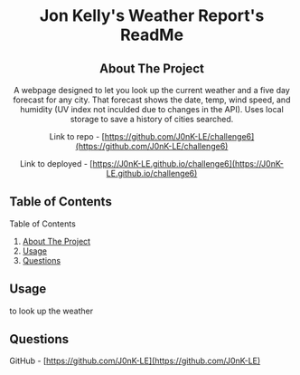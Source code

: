 <h1 align="center">Jon Kelly's Weather Report's ReadMe</h1>
<div align="center">

## About The Project
A webpage designed to let you look up the current weather and a five day forecast for any city. That forecast shows the date, temp, wind speed, and humidity (UV index not inculded due to changes in the API). Uses local storage to save a history of cities searched.

Link to repo - [https://github.com/J0nK-LE/challenge6](https://github.com/J0nK-LE/challenge6)

Link to deployed  - [https://J0nK-LE.github.io/challenge6](https://J0nK-LE.github.io/challenge6)

</div>

## Table of Contents
<summary>Table of Contents</summary>
     <ol>
       <li><a href="#about-the-project">About The Project</a></li>
       <li><a href="#usage">Usage</a></li>
       <li><a href="#questions">Questions</a></li>
     </ol>

## Usage
to look up the weather

## Questions

GitHub - [https://github.com/J0nK-LE](https://github.com/J0nK-LE)


[MIT-bdg]:https://img.shields.io/badge/License-MIT-yellow.svg
[MIT-url]:https://opensource.org/licenses/MIT
[Apache-bdg]:https://img.shields.io/badge/License-Apache_2.0-blue.svg
[Apache-url]:https://opensource.org/licenses/Apache-2.0
[GNU-bdg]:https://img.shields.io/badge/License-GPLv3-blue.svg
[GNU-url]:https://www.gnu.org/licenses/gpl-3.0
[IBM-bdg]:https://img.shields.io/badge/License-IPL_1.0-blue.svg
[IBM-url]:https://opensource.org/licenses/IPL-1.0
[ISC-bdg]:https://img.shields.io/badge/License-ISC-blue.svg
[ISC-url]:https://opensource.org/licenses/ISC
[Mozilla-bdg]:https://img.shields.io/badge/License-MPL_2.0-brightgreen.svg
[Mozilla-url]:https://opensource.org/licenses/MPL-2.0
